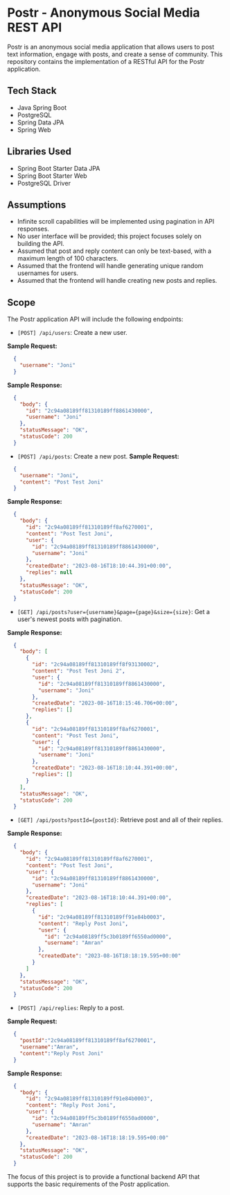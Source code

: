 # Postr - Anonymous Social Media REST API

Postr is an anonymous social media application that allows users to post text information, engage with posts, and create
a sense of community. This repository contains the implementation of a RESTful API for the Postr application.

## Tech Stack
- Java Spring Boot
- PostgreSQL
- Spring Data JPA
- Spring Web

## Libraries Used
- Spring Boot Starter Data JPA
- Spring Boot Starter Web
- PostgreSQL Driver

## Assumptions
- Infinite scroll capabilities will be implemented using pagination in API responses.
- No user interface will be provided; this project focuses solely on building the API.
- Assumed that post and reply content can only be text-based, with a maximum length of 100 characters.
- Assumed that the frontend will handle generating unique random usernames for users.
- Assumed that the frontend will handle creating new posts and replies.

## Scope
The Postr application API will include the following endpoints:
- `[POST] /api/users`: Create a new user.
  
**Sample Request:**
```json
  {
    "username": "Joni"
  }
  ```

**Sample Response:**
```json
  {
    "body": {
      "id": "2c94a08189ff81310189ff8861430000",
      "username": "Joni"
    },
    "statusMessage": "OK",
    "statusCode": 200
  }
  ```
- `[POST] /api/posts`: Create a new post.
**Sample Request:**
```json
  {
    "username": "Joni",
    "content": "Post Test Joni"
  }
  ```
**Sample Response:**
```json
  {
    "body": {
      "id": "2c94a08189ff81310189ff8af6270001",
      "content": "Post Test Joni",
      "user": {
        "id": "2c94a08189ff81310189ff8861430000",
        "username": "Joni"
      },
      "createdDate": "2023-08-16T18:10:44.391+00:00",
      "replies": null
    },
    "statusMessage": "OK",
    "statusCode": 200
  }
  ```
- `[GET] /api/posts?user={username}&page={page}&size={size}`: Get a user's newest posts with pagination.

**Sample Response:**
```json
  {
    "body": [
      {
        "id": "2c94a08189ff81310189ff8f93130002",
        "content": "Post Test Joni 2",
        "user": {
          "id": "2c94a08189ff81310189ff8861430000",
          "username": "Joni"
        },
        "createdDate": "2023-08-16T18:15:46.706+00:00",
        "replies": []
      },
      {
        "id": "2c94a08189ff81310189ff8af6270001",
        "content": "Post Test Joni",
        "user": {
          "id": "2c94a08189ff81310189ff8861430000",
          "username": "Joni"
        },
        "createdDate": "2023-08-16T18:10:44.391+00:00",
        "replies": []
      }
    ],
    "statusMessage": "OK",
    "statusCode": 200
  }
  ```
- `[GET] /api/posts?postId={postId}`: Retrieve post and all of their replies.
 
**Sample Response:**
```json
  {
    "body": {
      "id": "2c94a08189ff81310189ff8af6270001",
      "content": "Post Test Joni",
      "user": {
        "id": "2c94a08189ff81310189ff8861430000",
        "username": "Joni"
      },
      "createdDate": "2023-08-16T18:10:44.391+00:00",
      "replies": [
        {
          "id": "2c94a08189ff81310189ff91e84b0003",
          "content": "Reply Post Joni",
          "user": {
            "id": "2c94a08189ff5c3b0189ff6550ad0000",
            "username": "Amran"
          },
          "createdDate": "2023-08-16T18:18:19.595+00:00"
        }
      ]
    },
    "statusMessage": "OK",
    "statusCode": 200
  }
  ```
- `[POST] /api/replies`: Reply to a post.

**Sample Request:**
```json
  {
    "postId":"2c94a08189ff81310189ff8af6270001",
    "username":"Amran",
    "content":"Reply Post Joni"
  }
  ```
**Sample Response:**
```json
  {
    "body": {
      "id": "2c94a08189ff81310189ff91e84b0003",
      "content": "Reply Post Joni",
      "user": {
        "id": "2c94a08189ff5c3b0189ff6550ad0000",
        "username": "Amran"
      },
      "createdDate": "2023-08-16T18:18:19.595+00:00"
    },
    "statusMessage": "OK",
    "statusCode": 200
  }
  ```
  The focus of this project is to provide a functional backend API that supports the basic requirements of the Postr
  application.
